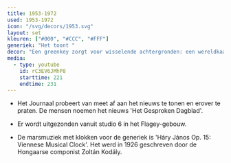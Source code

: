 ```yaml
---
title: 1953-1972
used: 1953-1972
icon: "/svg/decors/1953.svg"
layout: set
kleuren: ["#000", "#CCC", "#FFF"]
generiek: "Het toont "
decor: "Een greenkey zorgt voor wisselende achtergronden: een wereldkaart voor buitenlands nieuws, een groene titel 'Sport' voor sportieve berichten."
media:
  - type: youtube
    id: rC3EV6JMhP8
    starttime: 221
    endtime: 231
---
```


* Het Journaal probeert van meet af aan het nieuws te tonen en erover te praten. De mensen noemen het nieuws 'Het Gesproken Dagblad'.

* Er wordt uitgezonden vanuit studio 6 in het Flagey-gebouw.

* De marsmuziek met klokken voor de generiek is 'Háry János Op. 15: Viennese Musical Clock'. Het werd in 1926 geschreven door de Hongaarse componist Zoltán Kodály.
